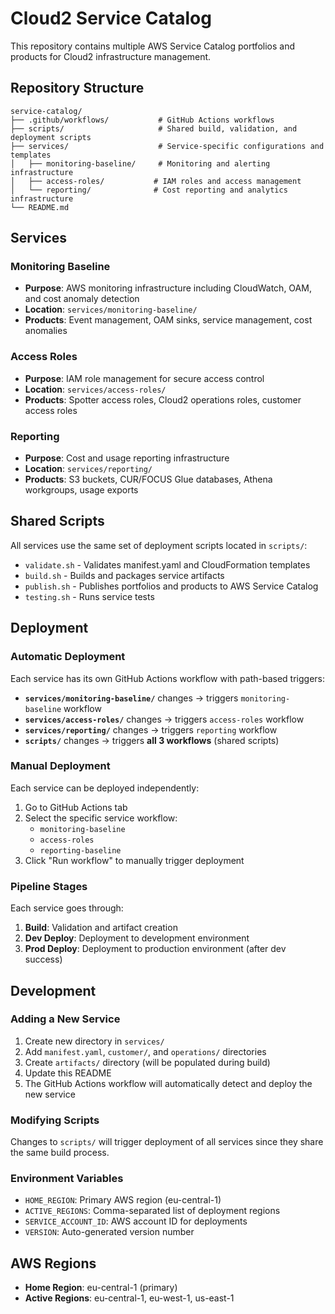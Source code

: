 # Cloud2 Service Catalog

This repository contains multiple AWS Service Catalog portfolios and products for Cloud2 infrastructure management.

## Repository Structure

```
service-catalog/
├── .github/workflows/           # GitHub Actions workflows
├── scripts/                     # Shared build, validation, and deployment scripts
├── services/                    # Service-specific configurations and templates
│   ├── monitoring-baseline/     # Monitoring and alerting infrastructure
│   ├── access-roles/           # IAM roles and access management
│   └── reporting/              # Cost reporting and analytics infrastructure
└── README.md
```

## Services

### Monitoring Baseline
- **Purpose**: AWS monitoring infrastructure including CloudWatch, OAM, and cost anomaly detection
- **Location**: `services/monitoring-baseline/`
- **Products**: Event management, OAM sinks, service management, cost anomalies

### Access Roles
- **Purpose**: IAM role management for secure access control
- **Location**: `services/access-roles/`
- **Products**: Spotter access roles, Cloud2 operations roles, customer access roles

### Reporting
- **Purpose**: Cost and usage reporting infrastructure
- **Location**: `services/reporting/`
- **Products**: S3 buckets, CUR/FOCUS Glue databases, Athena workgroups, usage exports

## Shared Scripts

All services use the same set of deployment scripts located in `scripts/`:

- `validate.sh` - Validates manifest.yaml and CloudFormation templates
- `build.sh` - Builds and packages service artifacts
- `publish.sh` - Publishes portfolios and products to AWS Service Catalog
- `testing.sh` - Runs service tests

## Deployment

### Automatic Deployment

Each service has its own GitHub Actions workflow with path-based triggers:

- **`services/monitoring-baseline/`** changes → triggers `monitoring-baseline` workflow
- **`services/access-roles/`** changes → triggers `access-roles` workflow
- **`services/reporting/`** changes → triggers `reporting` workflow
- **`scripts/`** changes → triggers **all 3 workflows** (shared scripts)

### Manual Deployment

Each service can be deployed independently:

1. Go to GitHub Actions tab
2. Select the specific service workflow:
   - `monitoring-baseline`
   - `access-roles`
   - `reporting-baseline`
3. Click "Run workflow" to manually trigger deployment

### Pipeline Stages

Each service goes through:
1. **Build**: Validation and artifact creation
2. **Dev Deploy**: Deployment to development environment
3. **Prod Deploy**: Deployment to production environment (after dev success)

## Development

### Adding a New Service

1. Create new directory in `services/`
2. Add `manifest.yaml`, `customer/`, and `operations/` directories
3. Create `artifacts/` directory (will be populated during build)
4. Update this README
5. The GitHub Actions workflow will automatically detect and deploy the new service

### Modifying Scripts

Changes to `scripts/` will trigger deployment of all services since they share the same build process.

### Environment Variables

- `HOME_REGION`: Primary AWS region (eu-central-1)
- `ACTIVE_REGIONS`: Comma-separated list of deployment regions
- `SERVICE_ACCOUNT_ID`: AWS account ID for deployments
- `VERSION`: Auto-generated version number

## AWS Regions

- **Home Region**: eu-central-1 (primary)
- **Active Regions**: eu-central-1, eu-west-1, us-east-1